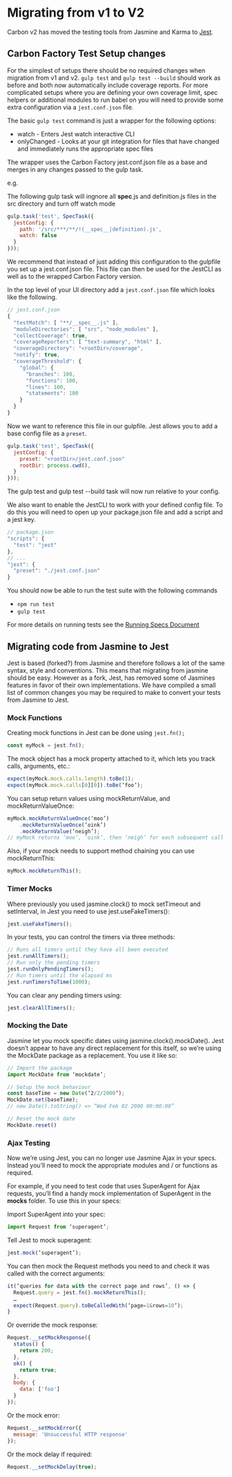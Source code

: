 # Migrating from v1 to V2

Carbon v2 has moved the testing tools from Jasmine and Karma to [Jest](https://facebook.github.io/jest/).

## Carbon Factory Test Setup changes

For the simplest of setups there should be no required changes when migration from v1 and v2. `gulp test` and `gulp test --build` should work as before and both now automatically include coverage reports. For more complicated setups where you are defining your own coverage limit, spec helpers or additional modules to run babel on you will need to provide some extra configuration via a `jest.conf.json` file.

The basic `gulp test` command is just a wrapper for the following options:

* watch - Enters Jest watch interactive CLI
* onlyChanged - Looks at your git integration for files that have changed and immediately runs the appropriate spec files

The wrapper uses the Carbon Factory jest.conf.json file as a base and merges in any changes passed to the gulp task.

e.g.

The following gulp task will ingnore all __spec__.js and definition.js files in the src directory and turn off watch mode

```js
gulp.task('test', SpecTask({
  jestConfig: {
    path: '/src/***/**/!(__spec__|definition).js',
    watch: false
  }
}));
```

We recommend that instead of just adding this configuration to the gulpfile you set up a jest.conf.json file. This file can then be used for the JestCLI as well as to the wrapped Carbon Factory version.

In the top level of your UI directory add a `jest.conf.json` file which looks like the following.

```js
// jest.conf.json
{
  "testMatch": [ "**/__spec__.js" ],
  "moduleDirectories": [ "src", "node_modules" ],
  "collectCoverage": true,
  "coverageReporters": [ "text-summary", "html" ],
  "coverageDirectory": "<rootDir>/coverage",
  "notify": true,
  "coverageThreshold": {
    "global": {
      "branches": 100,
      "functions": 100,
      "lines": 100,
      "statements": 100
    }
  }
}
```

Now we want to reference this file in our gulpfile. Jest allows you to add a base config file as a `preset`.

```js
gulp.task('test', SpecTask({
  jestConfig: {
    preset: "<rootDir>/jest.conf.json"
    rootDir: process.cwd(),
  }
}));
```

The gulp test and gulp test --build task will now run relative to your config.

We also want to enable the JestCLI to work with your defined config file. To do this you will need to open up your package.json file and add a script and a jest key.

```js
// package.json
"scripts": {
  "test": "jest"
},
// ...
"jest": {
  "preset": "./jest.conf.json"
}
```

You should now be able to run the test suite with the following commands

* `npm run test`
* `gulp test`


For more details on running tests see the [Running Specs Document](https://github.com/Sage/carbon-factory/blob/master/docs/running-tests.md)

## Migrating code from Jasmine to Jest

Jest is based (forked?) from Jasmine and therefore follows a lot of the same syntax, style and conventions. This means that migrating from jasmine should be easy. However as a fork, Jest, has removed some of Jasmines features in favor of their own implementations. We have compiled a small list of common changes you may be required to make to convert your tests from Jasmine to Jest.

### Mock Functions

Creating mock functions in Jest can be done using `jest.fn();`

```js
const myMock = jest.fn();
```

The mock object has a mock property attached to it, which lets you track calls, arguments, etc.:

```js
expect(myMock.mock.calls.length).toBe(1);
expect(myMock.mock.calls[0][0]).toBe(‘foo’);
```

You can setup return values using mockReturnValue, and mockReturnValueOnce:

```js
myMock.mockReturnValueOnce(‘moo’)
	.mockReturnValueOnce(‘oink’)
	.mockReturnValue(‘neigh’);
// myMock returns ‘moo’, ‘oink’, then ‘neigh’ for each subsequent call
```

Also, if your mock needs to support method chaining you can use mockReturnThis:

```js
myMock.mockReturnThis();
```

### Timer Mocks
Where previously you used jasmine.clock() to mock setTimeout and setInterval, in Jest you need to use jest.useFakeTimers():
```js
jest.useFakeTimers();
```

In your tests, you can control the timers via three methods:

```js
// Runs all timers until they have all been executed
jest.runAllTimers();
// Run only the pending timers
jest.runOnlyPendingTimers();
// Run timers until the elapsed ms
jest.runTimersToTime(1000);
```

You can clear any pending timers using:

```js
jest.clearAllTimers();
```

### Mocking the Date
Jasmine let you mock specific dates using jasmine.clock().mockDate(). Jest doesn’t appear to have any direct replacement for this itself, so we’re using the MockDate package as a replacement. You use it like so:

```js
// Import the package
import MockDate from ‘mockdate’;

// Setup the mock behaviour
const baseTime = new Date(‘2/2/2000’);
MockDate.set(baseTime);
// new Date().toString() => “Wed Feb 02 2000 00:00:00”

// Reset the mock date
MockDate.reset()
```

### Ajax Testing
Now we’re using Jest, you can no longer use Jasmine Ajax in your specs. Instead you’ll need to mock the appropriate modules and / or functions as required.

For example, if you need to test code that uses SuperAgent for Ajax requests, you’ll find a handy mock implementation of SuperAgent in the __mocks__ folder. To use this in your specs:

Import SuperAgent into your spec:
```js
import Request from ‘superagent’;
```

Tell Jest to mock superagent:
```js
jest.mock(‘superagent’);
```

You can then mock the Request methods you need to and check it was called with the correct arguments:

```js
it(‘queries for data with the correct page and rows’, () => {
  Request.query = jest.fn().mockReturnThis();
  …
  expect(Request.query).toBeCalledWith(‘page=1&rows=10’);
}
```

Or override the mock response:
```js
Request.__setMockResponse({
  status() {
    return 200;
  },
  ok() {
    return true;
  },
  body: {
    data: ['foo']
  }
});
```
Or the mock error:
```js
Request.__setMockError({
  message: 'Unsuccessful HTTP response'
});
```

Or the mock delay if required:
```js
Request.__setMockDelay(true);
```
